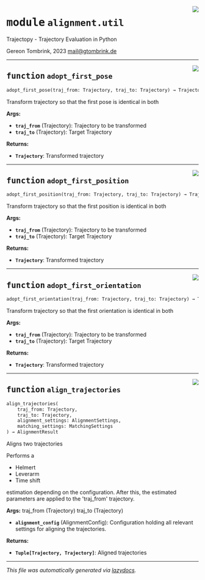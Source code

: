 <!-- markdownlint-disable -->

<a href="../trajectopy_core/alignment/util.py#L0"><img align="right" style="float:right;" src="https://img.shields.io/badge/-source-cccccc?style=flat-square"></a>

# <kbd>module</kbd> `alignment.util`
Trajectopy - Trajectory Evaluation in Python 

Gereon Tombrink, 2023 mail@gtombrink.de 


---

<a href="../trajectopy_core/alignment/util.py#L22"><img align="right" style="float:right;" src="https://img.shields.io/badge/-source-cccccc?style=flat-square"></a>

## <kbd>function</kbd> `adopt_first_pose`

```python
adopt_first_pose(traj_from: Trajectory, traj_to: Trajectory) → Trajectory
```

Transform trajectory so that the first pose is identical in both 



**Args:**
 
 - <b>`traj_from`</b> (Trajectory):  Trajectory to be transformed 
 - <b>`traj_to`</b> (Trajectory):  Target Trajectory 



**Returns:**
 
 - <b>`Trajectory`</b>:  Transformed trajectory 


---

<a href="../trajectopy_core/alignment/util.py#L38"><img align="right" style="float:right;" src="https://img.shields.io/badge/-source-cccccc?style=flat-square"></a>

## <kbd>function</kbd> `adopt_first_position`

```python
adopt_first_position(traj_from: Trajectory, traj_to: Trajectory) → Trajectory
```

Transform trajectory so that the first position is identical in both 



**Args:**
 
 - <b>`traj_from`</b> (Trajectory):  Trajectory to be transformed 
 - <b>`traj_to`</b> (Trajectory):  Target Trajectory 



**Returns:**
 
 - <b>`Trajectory`</b>:  Transformed trajectory 


---

<a href="../trajectopy_core/alignment/util.py#L53"><img align="right" style="float:right;" src="https://img.shields.io/badge/-source-cccccc?style=flat-square"></a>

## <kbd>function</kbd> `adopt_first_orientation`

```python
adopt_first_orientation(traj_from: Trajectory, traj_to: Trajectory) → Trajectory
```

Transform trajectory so that the first orientation is identical in both 



**Args:**
 
 - <b>`traj_from`</b> (Trajectory):  Trajectory to be transformed 
 - <b>`traj_to`</b> (Trajectory):  Target Trajectory 



**Returns:**
 
 - <b>`Trajectory`</b>:  Transformed trajectory 


---

<a href="../trajectopy_core/alignment/util.py#L72"><img align="right" style="float:right;" src="https://img.shields.io/badge/-source-cccccc?style=flat-square"></a>

## <kbd>function</kbd> `align_trajectories`

```python
align_trajectories(
    traj_from: Trajectory,
    traj_to: Trajectory,
    alignment_settings: AlignmentSettings,
    matching_settings: MatchingSettings
) → AlignmentResult
```

Aligns two trajectories 

Performs a 
- Helmert 
- Leverarm 
- Time shift 

estimation depending on the configuration. After this, the estimated parameters are applied to the 'traj_from' trajectory. 



**Args:**
  traj_from (Trajectory)  traj_to (Trajectory) 
 - <b>`alignment_config`</b> (AlignmentConfig):  Configuration holding all  relevant settings for aligning  the trajectories. 



**Returns:**
 
 - <b>`Tuple[Trajectory, Trajectory]`</b>:  Aligned trajectories 




---

_This file was automatically generated via [lazydocs](https://github.com/ml-tooling/lazydocs)._
